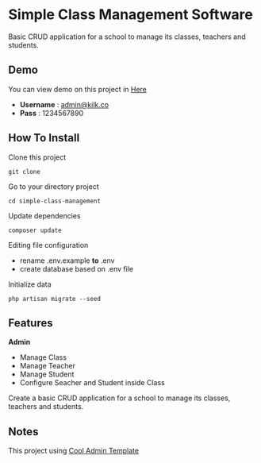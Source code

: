 # Simple Class Management Software

Basic CRUD application for a school to manage its classes, teachers and students.

## Demo

You can view demo on this project in [Here](https://patihnambi.com/demo/simple-class-management/)
- **Username** : admin@kilk.co
- **Pass** : 1234567890 

## How To Install

Clone this project 
```
git clone
```

Go to your directory project 
```
cd simple-class-management
```

Update dependencies 
```
composer update
```

Editing file configuration 
 - rename .env.example **to** .env
 - create database based on .env file

Initialize data 
```
php artisan migrate --seed
```

## Features

__Admin__
 - Manage Class
 - Manage Teacher
 - Manage Student
 - Configure Seacher and Student inside Class

Create a basic CRUD application for a school to manage its classes, teachers and students.

## Notes

This project using [Cool Admin Template](https://github.com/puikinsh/CoolAdmin) 